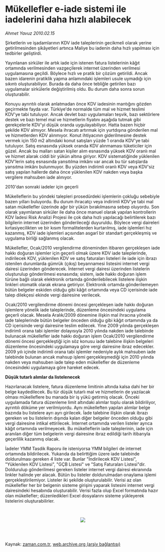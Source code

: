 # Mükellefler e-iade sistemi ile iadelerini daha hızlı alabilecek

*Ahmet  Yavuz 2010.02.15*

<td class="columnist-detail">
<p>Şirketlerin ve işadamlarının KDV iade taleplerinin gecikmeli olarak yerine getirilmesinden şikâyetleri artınca Maliye bu iadenin daha hızlı yapılması için tedbirler geliştirdi.</p>
<p>
<div id="haberMetinDiv">
<p>Yayınlanan sirküler ile artık iade için istenen fatura listelerinin kâğıt ortamında verilmesinden vazgeçilerek internet üzerinden verilmesi uygulamasına geçildi. Böylece hızlı ve pratik bir çözüm getirildi. Ancak bazen idarenin pratiklik yapma anlamındaki işlemleri usule uymadığı için sıkıntı oluşturabiliyor. Burada da daha önce tebliğle getirilen bazı uygulamalar sirkülerle değiştirilmiş oldu. Bu durum daha sonra sorun oluşturabilir.
<p> Konuyu ayrıntılı olarak anlatmadan önce KDV iadesinin mantığını gözden geçirmekte fayda var. Türkiye'de normalde tüm mal ve hizmet teslimi KDV'ye tabi tutuluyor. Ancak devlet bazı uygulamaları teşvik, bazı sektörlere destek ve bazı temel mal ve hizmetlerin fiyatını aşağıda tutmak gibi gerekçelerle KDV'yi düşük oranda uygulayabiliyor. Hatta bazen hiçbir şekilde KDV almıyor. Mesela ihracatı artırmak için yurtdışına gönderilen mal ve hizmetlerden KDV alınmıyor. Konut ihtiyacının giderilmesine destek vermek için 150 m2 altındaki konut satışları yüzde 1 oranda KDV'ye tabi tutuluyor. Satış esnasında yüksek oranda KDV alınmaması tüketiciler için güzel. Ancak bu malları satan kişiler alım esnasında yüksek KDV oranlı mal ve hizmet alarak ciddi bir yükün altına giriyor. KDV sistematiğinde yüklenilen KDV'lerin satış esnasında yansıtılma imkânı var ancak bu tür satışlarda yansıtma imkânı bulunmuyor. Bu yüzden indirimli oranlı KDV veya KDV'siz satış yapılan hallerde daha önce yüklenilen KDV nakden veya başka vergilere mahsuben iade alınıyor.
<p>2010'dan sonraki iadeler için geçerli
<p>Mükelleflerin bu yöndeki talepleri prosedürdeki işlemlerin çokluğu sebebiyle bazen yılları buluyordu. Bu durum ihracatçı veya indirimli KDV'ye tabi mal satan mükellefler üzerinde ağır bir yükün bırakılmasına sebep oluyordu. Son olarak yayımlanan sirküler ile daha önce manuel olarak yapılan kontrollerin KDV İadesi Risk Analizi Projesi ile çok daha hızlı yapılacağı belirtilerek bazı bilgilerin internet üzerinden gönderileceği duyuruldu. Böylece vergi daireleri kırtasiyecilikten ve bir kısım formalitelerden kurtarılmış, iade işlemleri hız kazanmış, KDV iade işlemleri açısından asgarî bir standart gerçekleşmiş ve uygulama birliği sağlanmış olacak.
<p> Mükellefler, Ocak/2010 vergilendirme döneminden itibaren gerçekleşen iade hakkı doğuran işlemler için geçerli olmak üzere KDV iade taleplerinde, indirilecek KDV, yüklenilen KDV ve satış faturaları listeleri ile iade için ibrazı istenilen durumlarda gümrük (çıkış) beyannamesi listesini internet vergi dairesi üzerinden gönderecek. İnternet vergi dairesi üzerinden listelerin oluşturulup gönderilmesi esnasında; sistem, iade hakkı doğuran işlem türüne bağlı olarak elektronik ortamda gönderilebilecek listelere ilişkin linkleri otomatik olarak ekrana getiriyor. Elektronik ortamda gönderilemeyen bütün belgeler eskiden olduğu gibi kâğıt ortamında veya CD içerisinde iade talep dilekçesi ekinde vergi dairesine verilecek.
<p> Ocak/2010 vergilendirme dönemi öncesi gerçekleşen iade hakkı doğuran işlemlere yönelik iade taleplerinde, düzenleme öncesindeki uygulama geçerli olacak. Mesela Aralık/2009 dönemine ilişkin mal ihracına yönelik iade taleplerinde bütün belgeler önceden olduğu gibi kâğıt ortamında ya da CD içerisinde vergi dairesine teslim edilecek. Yine 2009 yılında gerçekleşen indirimli orana tabi işlemler dolayısıyla 2010 yılında nakden iade talebinde bulunacak mükellefler iade hakkı doğuran işlem Ocak/2010 vergilendirme dönemi öncesi gerçekleştiği için söz konusu iade talebine ilişkin belgeleri düzenleme öncesindeki uygulamaya göre vergi dairesine ibraz edecekler. 2009 yılı içinde indirimli orana tabi işlemler nedeniyle aylık mahsuben iade talebinde bulunan ancak mahsup işlemi gerçekleşmediği için 2010 yılında nakden veya mahsuben iade talep eden mükellefler de düzenleme öncesindeki uygulamaya göre hareket edecek.
<p><b>Düşük tutarlı alımlar da listelenecek</b>
<p>Hazırlanacak listelere, fatura düzenleme limitinin altında kalsa dahi her bir belge kaydedilecek. Bu tür düşük tutarlı mal ve hizmetlerin de yazılacak olması mükelleflere bu manada bir iş yükü getirmiş olacak. Önceki uygulamada fatura düzenleme limit altındaki alımlar toplu olarak bildiriliyor, ayrıntılı döküme yer verilmiyordu. Aynı mükelleften yapılan alımlar belge bazında bu listelere ayrı ayrı girilecek. İade talebine ilişkin olarak ibrazı gereken ve bu listelerin dışında kalan diğer belgeler önceden olduğu gibi vergi dairesine intikal ettirilecek. İnternet ortamında verilen listeler ayrıca kâğıt ortamında verilmeyecek. Bu mükelleflerin iade taleplerinin, iade için aranılan diğer tüm belgelerin vergi dairesine ibraz edildiği tarih itibarıyla geçerlilik kazanmış olacak.
<p> İadeler YMM Tasdik Raporu ile isteniyorsa YMM bilgileri de internet ortamında bildirilecek. Yukarıda da belirttiğim üzere iade talebinde doldurulması gereken 4 liste var. Bunlar "İndirilecek KDV Listesi", "Yüklenilen KDV Listesi", "GÇB Listesi" ve "Satış Faturaları Listesi"dir. Doldurulup gönderilmesi gereken listeler internet vergi dairesi ekranında linkler halinde yer alacak. Bütün bu listeler doldurulmadan onaylama işlemi gerçekleştirilemiyor. Listeler iki şekilde oluşturulabilir. Verisi az olan mükellefler her bir belgenin sisteme girişini yaparak listesini internet vergi dairesindeki hesabında oluşturabilir. Verisi fazla olup Excel formatında hazır olan mükellefler; düzenledikleri Excel dosyalarını sisteme yükleyerek listelerini oluşturabilirler.
<p><br/>
<p><p align="center"><img border="0" src="http://web.archive.org/web/20110318234743im_/http://medya.zaman.com.tr/2010/02/15/vergi.jpg"/>
</p></p></p></p></p></p></p></p></p></p></p></p></div>
</p>


<p><br>
		 </br></p></td>

Kaynak: [zaman.com.tr](http://zaman.com.tr/yazar.do?yazino=951728), [web.archive.org (arşiv bağlantısı)](http://web.archive.org/web/20110318234743/http://www.zaman.com.tr:80/yazar.do?yazino=951728)
